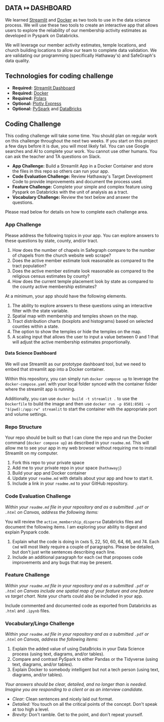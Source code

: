 ## DATA &#8614; DASHBOARD

We learned [Streamlit](https://streamlit.io/) and [Docker](https://www.docker.com/) as two tools to use in the data science process. We will use these two tools to create an interactive app that allows users to explore the reliability of our membership activity estimates as developed in Pyspark on Databricks.

We will leverage our member activity estimates, temple locations, and church building locations to allow our team to complete data validation. We are validating our programming (specifically Hathaway's) and SafeGraph's data quality.

## Technologies for coding challenge

- __Required:__ [Streamlit Dashboard](https://streamlit.io/)
- __Required:__ [Docker](https://www.docker.com/)
- __Required:__ [Polars](https://pola-rs.github.io/polars/py-polars/html/index.html)
- __Optional:__ [Plotly Express](https://plotly.com/python/plotly-express/)
- __Optional:__ [PySpark](https://spark.apache.org/docs/latest/api/python/#:~:text=PySpark%20is%20an%20interface%20for,data%20in%20a%20distributed%20environment.) and [DataBricks](https://databricks.com/)


## Coding Challenge

This coding challenge will take some time. You should plan on regular work on this challenge throughout the next two weeks.  If you start on this project a few days before it is due, you will most likely fail. You can use Google searches and AI to complete your work.  You cannot use other humans. You can ask the teacher and TA questions on Slack.

- __App Challenge:__ Build a Streamlit App in a Docker Container and store the files in this repo so others can run your app.
- __Code Evaluation Challenge:__ Review Hathaway's Target Development Code to provide improvements and document the process used.
- __Feature Challenge:__ Complete your simple and complex feature using Pyspark on Databricks with the unit of analysis as a tract.
- __Vocabulary Challenge:__ Review the text below and answer the questions.

Please read below for details on how to complete each challenge area.

### App Challenge

Please address the following topics in your app. You can explore answers to these questions by state, county, and/or tract.

1. How does the number of chapels in Safegraph compare to the number of chapels from the church website web scrape?
2. Does the active member estimate look reasonable as compared to the tract population?
3. Does the active member estimate look reasonable as compared to the religious census estimates by county?
4. How does the current temple placement look by state as compared to the county active membership estimates?

At a minimum, your app should have the following elements.

1. The ability to explore answers to these questions using an interactive filter with the state variable.
2. Spatial map with membership and temples shown on the map.
3. Tract distribution charts (boxplots and histograms) based on selected counties within a state.
4. The option to show the temples or hide the temples on the map.
5. A scaling input that allows the user to input a value between 0 and 1 that will adjust the active membership estimates proportionally.

#### Data Science Dashboard

We will use Streamlit as our prototype dashboard tool, but we need to embed that streamlit app into a Docker container.

Within this repository, you can simply run `docker compose up` to leverage the `docker-compose.yaml` with your local folder synced with the container folder where the streamlit app is running. 

Additionally, you can use `docker build -t streamlit .` to use the `Dockerfile` to build the image and then use `docker run -p 8501:8501 -v "$(pwd):/app:rw" streamlit` to start the container with the appropriate port and volume settings.

### Repo Structure

Your repo should be built so that I can clone the repo and run the Docker command (`docker compose up`) as described in your `readme.md`. This will allow me to see your app in my web browser without requiring me to install Streamlit on my computer.

1. Fork this repo to your private space
2. Add me to your private repo in your space (`hathawayj`)
3. Build your app and Docker container
4. Update your `readme.md` with details about your app and how to start it.
5. Include a link in your `readme.md` to your GitHub repository.


### Code Evaluation Challenge

_Within your `readme.md` file in your repository and as a submitted `.pdf` or `.html` on Canvas, address the following items:_

You will review the `active_membership_disperse` Databricks files and document the following items. I am exploring your ability to digest and explain Pyspark code.

1. Explain what the code is doing in `Cmd`s 5, 22, 50, 60, 64, 66, and 74. Each `Cmd` will most likely require a couple of paragraphs. Please be detailed, but don't just write sentences describing each line.
2. Include an additional paragraph for each `Cmd` that proposes code improvements and any bugs that may be present.

### Feature Challenge

_Within your `readme.md` file in your repository and as a submitted `.pdf` or `.html` on Canvas include one spatial map of your feature and one feature vs target chart._ Note your charts could also be included in your app.

Include commented and documented code as exported from Databricks as `.html` and `.ipynb` files.

### Vocabulary/Lingo Challenge

_Within your `readme.md` file in your repository and as a submitted `.pdf` or `.html` on Canvas, address the following items:_

1. Explain the added value of using DataBricks in your Data Science process (using text, diagrams, and/or tables).
2. Compare and contrast PySpark to either Pandas or the Tidyverse (using text, diagrams, and/or tables).
3. Explain Docker to somebody intelligent but not a tech person (using text, diagrams, and/or tables).

_Your answers should be clear, detailed, and no longer than is needed. Imagine you are responding to a client or as an interview candidate._

- _Clear:_ Clean sentences and nicely laid out format.
- _Detailed:_ You touch on all the critical points of the concept. Don't speak at too high a level.
- _Brevity:_ Don't ramble. Get to the point, and don't repeat yourself.


